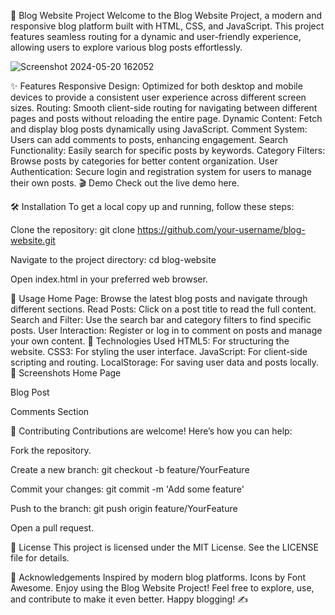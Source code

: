 📝 Blog Website Project
Welcome to the Blog Website Project, a modern and responsive blog platform built with HTML, CSS, and JavaScript. This project features seamless routing for a dynamic and user-friendly experience, allowing users to explore various blog posts effortlessly.

![Screenshot 2024-05-20 162052](https://github.com/pranavsoni27/Blog-Website/assets/130215829/da5309a3-aa67-4af6-95d9-794e381140a6)


✨ Features
Responsive Design: Optimized for both desktop and mobile devices to provide a consistent user experience across different screen sizes.
Routing: Smooth client-side routing for navigating between different pages and posts without reloading the entire page.
Dynamic Content: Fetch and display blog posts dynamically using JavaScript.
Comment System: Users can add comments to posts, enhancing engagement.
Search Functionality: Easily search for specific posts by keywords.
Category Filters: Browse posts by categories for better content organization.
User Authentication: Secure login and registration system for users to manage their own posts.
🎬 Demo
Check out the live demo here.

🛠️ Installation
To get a local copy up and running, follow these steps:

Clone the repository:
git clone https://github.com/your-username/blog-website.git

Navigate to the project directory:
cd blog-website

Open index.html in your preferred web browser.

🚀 Usage
Home Page: Browse the latest blog posts and navigate through different sections.
Read Posts: Click on a post title to read the full content.
Search and Filter: Use the search bar and category filters to find specific posts.
User Interaction: Register or log in to comment on posts and manage your own content.
🧰 Technologies Used
HTML5: For structuring the website.
CSS3: For styling the user interface.
JavaScript: For client-side scripting and routing.
LocalStorage: For saving user data and posts locally.
📸 Screenshots
Home Page

Blog Post

Comments Section

🤝 Contributing
Contributions are welcome! Here’s how you can help:

Fork the repository.

Create a new branch:
git checkout -b feature/YourFeature

Commit your changes:
git commit -m 'Add some feature'

Push to the branch:
git push origin feature/YourFeature

Open a pull request.

📄 License
This project is licensed under the MIT License. See the LICENSE file for details.

🙏 Acknowledgements
Inspired by modern blog platforms.
Icons by Font Awesome.
Enjoy using the Blog Website Project! Feel free to explore, use, and contribute to make it even better. Happy blogging! ✍️
